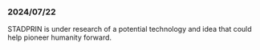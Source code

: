 ### 2024/07/22

STADPRIN is under research of a potential technology and idea that could help pioneer humanity forward.
